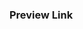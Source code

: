 ### Preview Link
<!---  This PR will be automatically deployed to surge. -->
<!---  Once you submit the PR, replace "{PR_NUMBER}" with your PR number. -->

